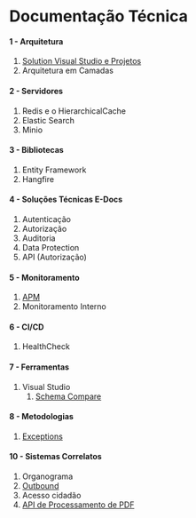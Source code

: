 # **Documentação Técnica**

#### 1 - Arquitetura
1. [Solution Visual Studio e Projetos](Arquitetura/solutionVisualStudio.md)
2. Arquitetura em Camadas

#### 2 - Servidores
1. Redis e o HierarchicalCache
2. Elastic Search
3. Minio

#### 3 - Bibliotecas
1. Entity Framework
2. Hangfire

#### 4 - Soluções Técnicas E-Docs
1. Autenticação
2. Autorização
3. Auditoria
4. Data Protection
5. API (Autorização)

#### 5 - Monitoramento
1. [APM](Monitoramento/APM.md)
2. Monitoramento Interno

#### 6 - CI/CD
1. HealthCheck

#### 7 - Ferramentas
1. Visual Studio
    1. [Schema Compare](Ferramentas/SchemaCompare.md)

#### 8 - Metodologias
1. [Exceptions](Metodologias/Exceptions.md)

#### 10 - Sistemas Correlatos
1. Organograma
2. [Outbound](SistemasCorrelatos/Outbound.md)
3. Acesso cidadão
4. [API de Processamento de PDF](SistemasCorrelatos/ApiPdf.md)